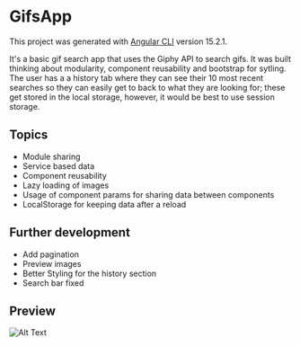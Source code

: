 # GifsApp

This project was generated with [Angular CLI](https://github.com/angular/angular-cli) version 15.2.1.

It's a basic gif search app that uses the Giphy API to search gifs. It was built thinking about modularity, component reusability and bootstrap for sytling. The user has a a history tab where they can see their 10 most recent searches so they can easily get to back to what they are looking for; these get stored in the local storage, however, it would be best to use session storage.
## Topics
* Module sharing
* Service based data
* Component reusability
* Lazy loading of images
* Usage of component params for sharing data between components
* LocalStorage for keeping data after a reload

## Further development
* Add pagination
* Preview images
* Better Styling for the history section 
* Search bar fixed

## Preview
![Alt Text](assets/sample.gif)
